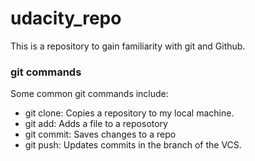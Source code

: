 # udacity_repo
This is a repository to gain familiarity with git and Github.

### git commands
Some common git commands include:

* git clone: Copies a repository to my local machine.
* git add: Adds a file to a reposotory 
* git commit: Saves changes to a repo
* git push: Updates commits in the branch of the VCS.
